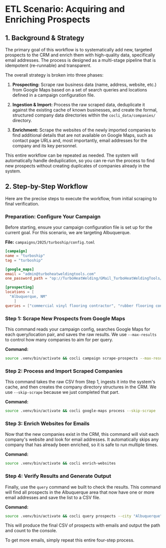 
# ETL Scenario: Acquiring and Enriching Prospects

## 1. Background & Strategy

The primary goal of this workflow is to systematically add new, targeted prospects to the CRM and enrich them with high-quality data, specifically email addresses. The process is designed as a multi-stage pipeline that is idempotent (re-runnable) and transparent.

The overall strategy is broken into three phases:

1.  **Prospecting:** Scrape raw business data (name, address, website, etc.) from Google Maps based on a set of search queries and locations defined in a campaign configuration file.

2.  **Ingestion & Import:** Process the raw scraped data, deduplicate it against the existing cache of known businesses, and create the formal, structured company data directories within the `cocli_data/companies/` directory.

3.  **Enrichment:** Scrape the websites of the newly imported companies to find additional details that are not available on Google Maps, such as contact page URLs and, most importantly, email addresses for the company and its key personnel.

This entire workflow can be repeated as needed. The system will automatically handle deduplication, so you can re-run the process to find new prospects without creating duplicates of companies already in the system.

## 2. Step-by-Step Workflow

Here are the precise steps to execute the workflow, from initial scraping to final verification.

### Preparation: Configure Your Campaign

Before starting, ensure your campaign configuration file is set up for the current goal. For this scenario, we are targeting Albuquerque.

**File:** `campaigns/2025/turboship/config.toml`

```toml
[campaign]
name = "turboship"
tag = "turboship"

[google_maps]
email = "admin@turboheatweldingtools.com"
one_password_path = "op://TurboHeatWelding/GMail_TurboHeatWeldingTools/password"

[prospecting]
locations = [
  "Albuquerque, NM"
    ]
queries = ["commercial vinyl flooring contractor", "rubber flooring contractor", "sports flooring contractor"]
```

### Step 1: Scrape New Prospects from Google Maps

This command reads your campaign config, searches Google Maps for each query/location pair, and saves the raw results. We use `--max-results` to control how many companies to aim for per query.

**Command:**
```bash
source .venv/bin/activate && cocli campaign scrape-prospects --max-results 100
```

### Step 2: Process and Import Scraped Companies

This command takes the raw CSV from Step 1, ingests it into the system's cache, and then creates the company directory structures in the CRM. We use `--skip-scrape` because we just completed that part.

**Command:**
```bash
source .venv/bin/activate && cocli google-maps process --skip-scrape
```

### Step 3: Enrich Websites for Emails

Now that the new companies exist in the CRM, this command will visit each company's website and look for email addresses. It automatically skips any company that has already been enriched, so it is safe to run multiple times.

**Command:**
```bash
source .venv/bin/activate && cocli enrich-websites
```

### Step 4: Verify Results and Generate Output

Finally, use the `query` command we built to check the results. This command will find all prospects in the Albuquerque area that now have one or more email addresses and save the list to a CSV file.

**Command:**
```bash
source .venv/bin/activate && cocli query prospects --city "Albuquerque" --state "NM" --radius 30 --has-email
```
This will produce the final CSV of prospects with emails and output the path and count to the console.

To get more emails, simply repeat this entire four-step process.
